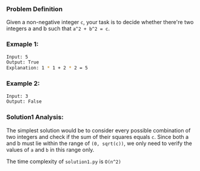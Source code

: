 ### Problem Definition
Given a non-negative integer `c`, your task is to decide whether there're two integers a and b such that `a^2 + b^2 = c`.

### Exmaple 1:
```bash
Input: 5
Output: True
Explanation: 1 * 1 + 2 * 2 = 5
```

### Example 2:
```bash
Input: 3
Output: False
```

### Solution1 Analysis:
The simplest solution would be to consider every possible combination of two integers and check if the sum of their squares equals `c`. Since both a and b must lie within the range of `(0, sqrt(c))`, we only need to verify the values of `a` and `b` in this range only.

The time complexity of `solution1.py` is `O(n^2)`